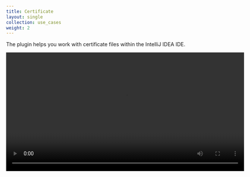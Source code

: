 ```yaml
---
title: Certificate
layout: single
collection: use_cases
weight: 2
---
```


The plugin helps you work with certificate files within the IntelliJ IDEA IDE.

<video width="650" height="auto" controls preload="auto" autoplay="autoplay">
  <source src="{{ site.baseurl }}/assets/videos/certificate.mp4" type="video/mp4">
  Your browser does not support the video tag.
</video>